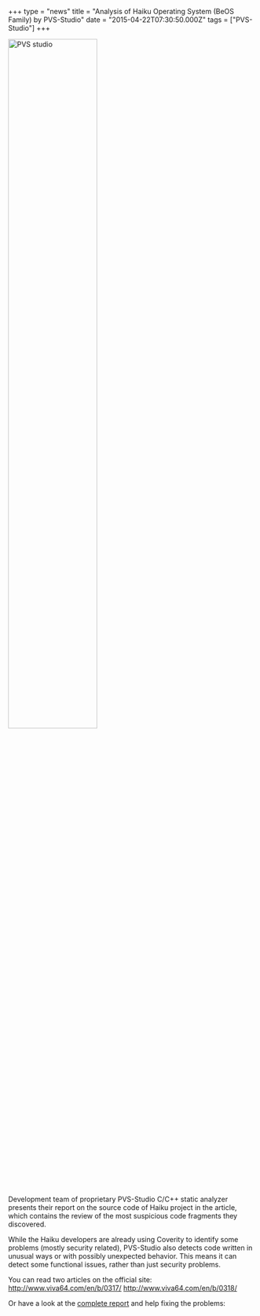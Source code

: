 +++
type = "news"
title = "Analysis of Haiku Operating System (BeOS Family) by PVS-Studio"
date = "2015-04-22T07:30:50.000Z"
tags = ["PVS-Studio"]
+++

<span class="inline right"><a href="http://www.viva64.com/en/b/0317//"><img src="/files/PVS-Studio.png" alt="PVS studio" title="PVS-Studio" width="60%"/></a></span>

Development team of proprietary PVS-Studio C/C++ static analyzer presents their report on the source code of Haiku project in the article, which contains the review of the most suspicious code fragments they discovered.

While the Haiku developers are already using Coverity to identify some problems (mostly security related), PVS-Studio also detects code written in unusual ways or with possibly unexpected behavior. This means it can detect some functional issues, rather than just security problems.

You can read two articles on the official site:
http://www.viva64.com/en/b/0317/
http://www.viva64.com/en/b/0318/

Or have a look at the <a href="https://pulkomandy.github.io">complete report</a> and help fixing the problems:
